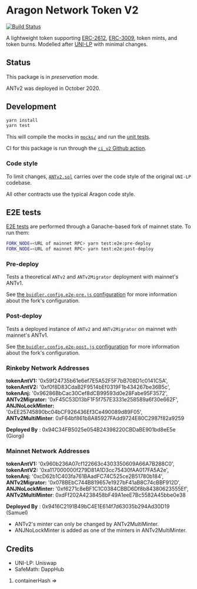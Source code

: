 # Aragon Network Token V2

[![Build Status](https://img.shields.io/github/workflow/status/aragon/aragon-network-token/ci:v2?style=flat-square)](https://github.com/aragon/aragon-network-token/actions?query=workflow%3Aci%3Av2)

A lightweight token supporting [ERC-2612](https://eips.ethereum.org/EIPS/eip-2612), [ERC-3009](https://eips.ethereum.org/EIPS/eip-3009), token mints, and token burns. Modelled after [UNI-LP](https://github.com/Uniswap/uniswap-v2-core/blob/v1.0.1/contracts/UniswapV2ERC20.sol) with minimal changes.

## Status

This package is in _preservation_ mode.

ANTv2 was deployed in October 2020.

## Development

```sh
yarn install
yarn test
```

This will compile the mocks in [`mocks/`](mocks/) and run the [unit tests](test/).

CI for this package is run through the [`ci_v2` Github action](../../.github/workflows/ci_v2.yml).

### Code style

To limit changes, [`ANTv2.sol`](contracts/ANTv2.sol) carries over the code style of the original `UNI-LP` codebase.

All other contracts use the typical Aragon code style.

## E2E tests

[E2E tests](e2e) are performed through a Ganache-based fork of mainnet state. To run them:

```sh
FORK_NODE=<URL of mainnet RPC> yarn test:e2e:pre-deploy
FORK_NODE=<URL of mainnet RPC> yarn test:e2e:post-deploy
```

### Pre-deploy

Tests a theoretical `ANTv2` and `ANTv2Migrator` deployment with mainnet's ANTv1.

See [the `buidler.config.e2e-pre.js` configuration](buidler.config.e2e.js) for more information about the fork's configuration.

### Post-deploy

Tests a deployed instance of `ANTv2` and `ANTv2Migrator` on mainnet with mainnet's ANTv1.

See [the `buidler.config.e2e-post.js` configuration](buidler.config.e2e.js) for more information about the fork's configuration.


### Rinkeby Network Addresses

**tokenAntV1:** '0x59f24735b61e6ef7E5A52F5F7bB708D1c0141C5A',
**tokenAntV2:** '0xf0f8D83CdaB2F9514bEf0319F1b434267be36B5c',
**tokenAnj:** '0x96286BbCac30Cef8dCB99593d0e28Fabe95F3572',
**ANTv2Migrator:** '0xF45C53D13bF1F5f757E3331e258589a6f30e662F',
**ANJNoLockMinter:** '0xEE25745890bc04bCF926436Ef3Ce490089d89F05',
**ANTv2MultiMinter**: 0xF64bf861b8A85927FAdd9724E80C2987f82a9259

**Deployed By** : 0x94C34FB5025e054B24398220CBDaBE901bd8eE5e (Giorgi)

### Mainnet Network Addresses

**tokenAntV1:** '0x960b236A07cf122663c4303350609A66A7B288C0',
**tokenAntV2:** '0xa117000000f279D81A1D3cc75430fAA017FA5A2e',
**tokenAnj:** '0xcD62b1C403fa761BAadFC74C525ce2B51780b184',
**ANTv2Migrator:** '0x078BEbC744B819657e1927bF41aB8C74cBBF912D',
**ANJNoLockMinter:** '0xf6271c8eBF1C1C0384CBBD6Df8b84380623555Ef',
**ANTv2MultiMinter**: 0xdFf202A4238458bF49A1eeE7Bc5582A45bbe0e38

**Deployed By** : 0x9416C2191B49bC4E1E614f7d63035b294Ad30D19 (Samuel)


* ANTv2's minter can only be changed by ANTv2MultiMinter.
* ANJNoLockMinter is added as one of the minters in ANTv2MultiMinter.


## Credits

- UNI-LP: Uniswap
- SafeMath: DappHub



1. containerHash => 